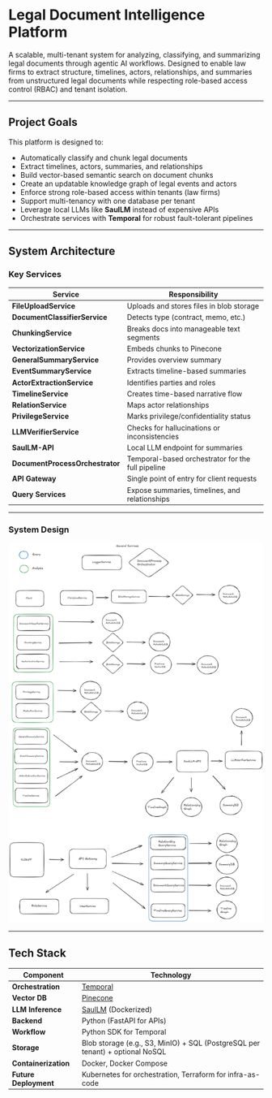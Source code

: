 # Legal Document Intelligence Platform

A scalable, multi-tenant system for analyzing, classifying, and summarizing legal documents through agentic AI workflows. Designed to enable law firms to extract structure, timelines, actors, relationships, and summaries from unstructured legal documents while respecting role-based access control (RBAC) and tenant isolation.

---

## Project Goals

This platform is designed to:

- Automatically classify and chunk legal documents
- Extract timelines, actors, summaries, and relationships
- Build vector-based semantic search on document chunks
- Create an updatable knowledge graph of legal events and actors
- Enforce strong role-based access within tenants (law firms)
- Support multi-tenancy with one database per tenant
- Leverage local LLMs like **SaulLM** instead of expensive APIs
- Orchestrate services with **Temporal** for robust fault-tolerant pipelines

---

## System Architecture

### Key Services

| Service                     | Responsibility |
|----------------------------|----------------|
| **FileUploadService**      | Uploads and stores files in blob storage |
| **DocumentClassifierService** | Detects type (contract, memo, etc.) |
| **ChunkingService**        | Breaks docs into manageable text segments |
| **VectorizationService**   | Embeds chunks to Pinecone |
| **GeneralSummaryService**  | Provides overview summary |
| **EventSummaryService**    | Extracts timeline-based summaries |
| **ActorExtractionService** | Identifies parties and roles |
| **TimelineService**        | Creates time-based narrative flow |
| **RelationService**        | Maps actor relationships |
| **PrivilegeService**       | Marks privilege/confidentiality status |
| **LLMVerifierService**     | Checks for hallucinations or inconsistencies |
| **SaulLM-API**             | Local LLM endpoint for summaries |
| **DocumentProcessOrchestrator** | Temporal-based orchestrator for the full pipeline |
| **API Gateway**            | Single point of entry for client requests |
| **Query Services**         | Expose summaries, timelines, and relationships |

---

### System Design

![System Design](SystemDesign-LegalDocuments.png)

---

## Tech Stack

| Component | Technology |
|----------|-------------|
| **Orchestration** | [Temporal](https://temporal.io/) |
| **Vector DB** | [Pinecone](https://www.pinecone.io/) |
| **LLM Inference** | [SaulLM](https://huggingface.co/saulx/saullm) (Dockerized) |
| **Backend** | Python (FastAPI for APIs) |
| **Workflow** | Python SDK for Temporal |
| **Storage** | Blob storage (e.g., S3, MinIO) + SQL (PostgreSQL per tenant) + optional NoSQL |
| **Containerization** | Docker, Docker Compose |
| **Future Deployment** | Kubernetes for orchestration, Terraform for infra-as-code |



